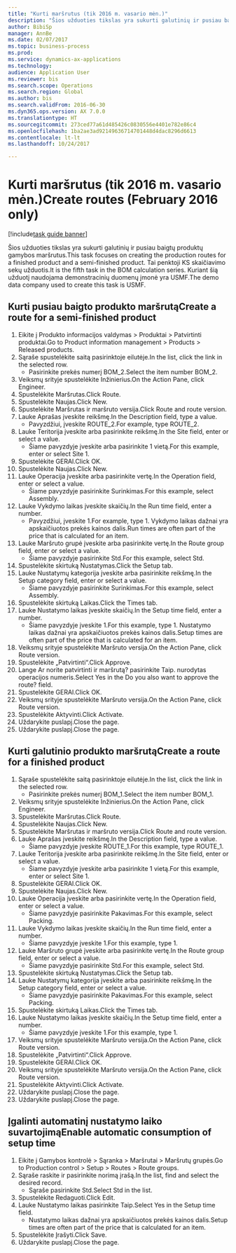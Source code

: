 ```yaml
--- 
title: "Kurti maršrutus (tik 2016 m. vasario mėn.)"
description: "Šios užduoties tikslas yra sukurti galutinių ir pusiau baigtų produktų gamybos maršrutus."
author: BibiSp
manager: AnnBe
ms.date: 02/07/2017
ms.topic: business-process
ms.prod: 
ms.service: dynamics-ax-applications
ms.technology: 
audience: Application User
ms.reviewer: bis
ms.search.scope: Operations
ms.search.region: Global
ms.author: bis
ms.search.validFrom: 2016-06-30
ms.dyn365.ops.version: AX 7.0.0
ms.translationtype: HT
ms.sourcegitcommit: 273ced77a61d485426c0830556e4401e782e86c4
ms.openlocfilehash: 1ba2ae3ad92149636714701448d4dac8296d6613
ms.contentlocale: lt-lt
ms.lasthandoff: 10/24/2017

---
```

# <a name="create-routes-february-2016-only"></a><span data-ttu-id="e5342-103">Kurti maršrutus (tik 2016 m. vasario mėn.)</span><span class="sxs-lookup"><span data-stu-id="e5342-103">Create routes (February 2016 only)</span></span>

[!include[task guide banner](../../includes/task-guide-banner.md)]

<span data-ttu-id="e5342-104">Šios užduoties tikslas yra sukurti galutinių ir pusiau baigtų produktų gamybos maršrutus.</span><span class="sxs-lookup"><span data-stu-id="e5342-104">This task focuses on creating the production routes for a finished product and a semi-finished product.</span></span> <span data-ttu-id="e5342-105">Tai penktoji KS skaičiavimo sekų užduotis.</span><span class="sxs-lookup"><span data-stu-id="e5342-105">It is the fifth task in the BOM calculation series.</span></span> <span data-ttu-id="e5342-106">Kuriant šią užduotį naudojama demonstracinių duomenų įmonė yra USMF.</span><span class="sxs-lookup"><span data-stu-id="e5342-106">The demo data company used to create this task is USMF.</span></span>


## <a name="create-a-route-for-a-semi-finished-product"></a><span data-ttu-id="e5342-107">Kurti pusiau baigto produkto maršrutą</span><span class="sxs-lookup"><span data-stu-id="e5342-107">Create a route for a semi-finished product</span></span>
1. <span data-ttu-id="e5342-108">Eikite į Produkto informacijos valdymas > Produktai > Patvirtinti produktai.</span><span class="sxs-lookup"><span data-stu-id="e5342-108">Go to Product information management > Products > Released products.</span></span>
2. <span data-ttu-id="e5342-109">Sąraše spustelėkite saitą pasirinktoje eilutėje.</span><span class="sxs-lookup"><span data-stu-id="e5342-109">In the list, click the link in the selected row.</span></span>
    * <span data-ttu-id="e5342-110">Pasirinkite prekės numerį BOM_2.</span><span class="sxs-lookup"><span data-stu-id="e5342-110">Select the item number BOM_2.</span></span>  
3. <span data-ttu-id="e5342-111">Veiksmų srityje spustelėkite Inžinierius.</span><span class="sxs-lookup"><span data-stu-id="e5342-111">On the Action Pane, click Engineer.</span></span>
4. <span data-ttu-id="e5342-112">Spustelėkite Maršrutas.</span><span class="sxs-lookup"><span data-stu-id="e5342-112">Click Route.</span></span>
5. <span data-ttu-id="e5342-113">Spustelėkite Naujas.</span><span class="sxs-lookup"><span data-stu-id="e5342-113">Click New.</span></span>
6. <span data-ttu-id="e5342-114">Spustelėkite Maršrutas ir maršruto versija.</span><span class="sxs-lookup"><span data-stu-id="e5342-114">Click Route and route version.</span></span>
7. <span data-ttu-id="e5342-115">Lauke Aprašas įveskite reikšmę.</span><span class="sxs-lookup"><span data-stu-id="e5342-115">In the Description field, type a value.</span></span>
    * <span data-ttu-id="e5342-116">Pavyzdžiui, įveskite ROUTE_2.</span><span class="sxs-lookup"><span data-stu-id="e5342-116">For example, type ROUTE_2.</span></span>  
8. <span data-ttu-id="e5342-117">Lauke Teritorija įveskite arba pasirinkite reikšmę.</span><span class="sxs-lookup"><span data-stu-id="e5342-117">In the Site field, enter or select a value.</span></span>
    * <span data-ttu-id="e5342-118">Šiame pavyzdyje įveskite arba pasirinkite 1 vietą.</span><span class="sxs-lookup"><span data-stu-id="e5342-118">For this example, enter or select Site 1.</span></span>  
9. <span data-ttu-id="e5342-119">Spustelėkite GERAI.</span><span class="sxs-lookup"><span data-stu-id="e5342-119">Click OK.</span></span>
10. <span data-ttu-id="e5342-120">Spustelėkite Naujas.</span><span class="sxs-lookup"><span data-stu-id="e5342-120">Click New.</span></span>
11. <span data-ttu-id="e5342-121">Lauke Operacija įveskite arba pasirinkite vertę.</span><span class="sxs-lookup"><span data-stu-id="e5342-121">In the Operation field, enter or select a value.</span></span>
    * <span data-ttu-id="e5342-122">Šiame pavyzdyje pasirinkite Surinkimas.</span><span class="sxs-lookup"><span data-stu-id="e5342-122">For this example, select Assembly.</span></span>  
12. <span data-ttu-id="e5342-123">Lauke Vykdymo laikas įveskite skaičių.</span><span class="sxs-lookup"><span data-stu-id="e5342-123">In the Run time field, enter a number.</span></span>
    * <span data-ttu-id="e5342-124">Pavyzdžiui, įveskite 1.</span><span class="sxs-lookup"><span data-stu-id="e5342-124">For example, type 1.</span></span> <span data-ttu-id="e5342-125">Vykdymo laikas dažnai yra apskaičiuotos prekės kainos dalis.</span><span class="sxs-lookup"><span data-stu-id="e5342-125">Run times are often part of the price that is calculated for an item.</span></span>  
13. <span data-ttu-id="e5342-126">Lauke Maršruto grupė įveskite arba pasirinkite vertę.</span><span class="sxs-lookup"><span data-stu-id="e5342-126">In the Route group field, enter or select a value.</span></span>
    * <span data-ttu-id="e5342-127">Šiame pavyzdyje pasirinkite Std.</span><span class="sxs-lookup"><span data-stu-id="e5342-127">For this example, select Std.</span></span>  
14. <span data-ttu-id="e5342-128">Spustelėkite skirtuką Nustatymas.</span><span class="sxs-lookup"><span data-stu-id="e5342-128">Click the Setup tab.</span></span>
15. <span data-ttu-id="e5342-129">Lauke Nustatymų kategorija įveskite arba pasirinkite reikšmę.</span><span class="sxs-lookup"><span data-stu-id="e5342-129">In the Setup category field, enter or select a value.</span></span>
    * <span data-ttu-id="e5342-130">Šiame pavyzdyje pasirinkite Surinkimas.</span><span class="sxs-lookup"><span data-stu-id="e5342-130">For this example, select Assembly.</span></span>  
16. <span data-ttu-id="e5342-131">Spustelėkite skirtuką Laikas.</span><span class="sxs-lookup"><span data-stu-id="e5342-131">Click the Times tab.</span></span>
17. <span data-ttu-id="e5342-132">Lauke Nustatymo laikas įveskite skaičių.</span><span class="sxs-lookup"><span data-stu-id="e5342-132">In the Setup time field, enter a number.</span></span>
    * <span data-ttu-id="e5342-133">Šiame pavyzdyje įveskite 1.</span><span class="sxs-lookup"><span data-stu-id="e5342-133">For this example, type 1.</span></span> <span data-ttu-id="e5342-134">Nustatymo laikas dažnai yra apskaičiuotos prekės kainos dalis.</span><span class="sxs-lookup"><span data-stu-id="e5342-134">Setup times are often part of the price that is calculated for an item.</span></span>  
18. <span data-ttu-id="e5342-135">Veiksmų srityje spustelėkite Maršruto versija.</span><span class="sxs-lookup"><span data-stu-id="e5342-135">On the Action Pane, click Route version.</span></span>
19. <span data-ttu-id="e5342-136">Spustelėkite „Patvirtinti“.</span><span class="sxs-lookup"><span data-stu-id="e5342-136">Click Approve.</span></span>
20. <span data-ttu-id="e5342-137">Lange Ar norite patvirtinti ir maršrutą? pasirinkite Taip. nurodytas operacijos numeris.</span><span class="sxs-lookup"><span data-stu-id="e5342-137">Select Yes in the Do you also want to approve the route? field.</span></span>
21. <span data-ttu-id="e5342-138">Spustelėkite GERAI.</span><span class="sxs-lookup"><span data-stu-id="e5342-138">Click OK.</span></span>
22. <span data-ttu-id="e5342-139">Veiksmų srityje spustelėkite Maršruto versija.</span><span class="sxs-lookup"><span data-stu-id="e5342-139">On the Action Pane, click Route version.</span></span>
23. <span data-ttu-id="e5342-140">Spustelėkite Aktyvinti.</span><span class="sxs-lookup"><span data-stu-id="e5342-140">Click Activate.</span></span>
24. <span data-ttu-id="e5342-141">Uždarykite puslapį.</span><span class="sxs-lookup"><span data-stu-id="e5342-141">Close the page.</span></span>
25. <span data-ttu-id="e5342-142">Uždarykite puslapį.</span><span class="sxs-lookup"><span data-stu-id="e5342-142">Close the page.</span></span>

## <a name="create-a-route-for-a-finished-product"></a><span data-ttu-id="e5342-143">Kurti galutinio produkto maršrutą</span><span class="sxs-lookup"><span data-stu-id="e5342-143">Create a route for a finished product</span></span>
1. <span data-ttu-id="e5342-144">Sąraše spustelėkite saitą pasirinktoje eilutėje.</span><span class="sxs-lookup"><span data-stu-id="e5342-144">In the list, click the link in the selected row.</span></span>
    * <span data-ttu-id="e5342-145">Pasirinkite prekės numerį BOM_1.</span><span class="sxs-lookup"><span data-stu-id="e5342-145">Select the item number BOM_1.</span></span>  
2. <span data-ttu-id="e5342-146">Veiksmų srityje spustelėkite Inžinierius.</span><span class="sxs-lookup"><span data-stu-id="e5342-146">On the Action Pane, click Engineer.</span></span>
3. <span data-ttu-id="e5342-147">Spustelėkite Maršrutas.</span><span class="sxs-lookup"><span data-stu-id="e5342-147">Click Route.</span></span>
4. <span data-ttu-id="e5342-148">Spustelėkite Naujas.</span><span class="sxs-lookup"><span data-stu-id="e5342-148">Click New.</span></span>
5. <span data-ttu-id="e5342-149">Spustelėkite Maršrutas ir maršruto versija.</span><span class="sxs-lookup"><span data-stu-id="e5342-149">Click Route and route version.</span></span>
6. <span data-ttu-id="e5342-150">Lauke Aprašas įveskite reikšmę.</span><span class="sxs-lookup"><span data-stu-id="e5342-150">In the Description field, type a value.</span></span>
    * <span data-ttu-id="e5342-151">Šiame pavyzdyje įveskite ROUTE_1.</span><span class="sxs-lookup"><span data-stu-id="e5342-151">For this example, type ROUTE_1.</span></span>  
7. <span data-ttu-id="e5342-152">Lauke Teritorija įveskite arba pasirinkite reikšmę.</span><span class="sxs-lookup"><span data-stu-id="e5342-152">In the Site field, enter or select a value.</span></span>
    * <span data-ttu-id="e5342-153">Šiame pavyzdyje įveskite arba pasirinkite 1 vietą.</span><span class="sxs-lookup"><span data-stu-id="e5342-153">For this example, enter or select Site 1.</span></span>  
8. <span data-ttu-id="e5342-154">Spustelėkite GERAI.</span><span class="sxs-lookup"><span data-stu-id="e5342-154">Click OK.</span></span>
9. <span data-ttu-id="e5342-155">Spustelėkite Naujas.</span><span class="sxs-lookup"><span data-stu-id="e5342-155">Click New.</span></span>
10. <span data-ttu-id="e5342-156">Lauke Operacija įveskite arba pasirinkite vertę.</span><span class="sxs-lookup"><span data-stu-id="e5342-156">In the Operation field, enter or select a value.</span></span>
    * <span data-ttu-id="e5342-157">Šiame pavyzdyje pasirinkite Pakavimas.</span><span class="sxs-lookup"><span data-stu-id="e5342-157">For this example, select Packing.</span></span>  
11. <span data-ttu-id="e5342-158">Lauke Vykdymo laikas įveskite skaičių.</span><span class="sxs-lookup"><span data-stu-id="e5342-158">In the Run time field, enter a number.</span></span>
    * <span data-ttu-id="e5342-159">Šiame pavyzdyje įveskite 1.</span><span class="sxs-lookup"><span data-stu-id="e5342-159">For this example, type 1.</span></span>  
12. <span data-ttu-id="e5342-160">Lauke Maršruto grupė įveskite arba pasirinkite vertę.</span><span class="sxs-lookup"><span data-stu-id="e5342-160">In the Route group field, enter or select a value.</span></span>
    * <span data-ttu-id="e5342-161">Šiame pavyzdyje pasirinkite Std.</span><span class="sxs-lookup"><span data-stu-id="e5342-161">For this example, select Std.</span></span>  
13. <span data-ttu-id="e5342-162">Spustelėkite skirtuką Nustatymas.</span><span class="sxs-lookup"><span data-stu-id="e5342-162">Click the Setup tab.</span></span>
14. <span data-ttu-id="e5342-163">Lauke Nustatymų kategorija įveskite arba pasirinkite reikšmę.</span><span class="sxs-lookup"><span data-stu-id="e5342-163">In the Setup category field, enter or select a value.</span></span>
    * <span data-ttu-id="e5342-164">Šiame pavyzdyje pasirinkite Pakavimas.</span><span class="sxs-lookup"><span data-stu-id="e5342-164">For this example, select Packing.</span></span>  
15. <span data-ttu-id="e5342-165">Spustelėkite skirtuką Laikas.</span><span class="sxs-lookup"><span data-stu-id="e5342-165">Click the Times tab.</span></span>
16. <span data-ttu-id="e5342-166">Lauke Nustatymo laikas įveskite skaičių.</span><span class="sxs-lookup"><span data-stu-id="e5342-166">In the Setup time field, enter a number.</span></span>
    * <span data-ttu-id="e5342-167">Šiame pavyzdyje įveskite 1.</span><span class="sxs-lookup"><span data-stu-id="e5342-167">For this example, type 1.</span></span>  
17. <span data-ttu-id="e5342-168">Veiksmų srityje spustelėkite Maršruto versija.</span><span class="sxs-lookup"><span data-stu-id="e5342-168">On the Action Pane, click Route version.</span></span>
18. <span data-ttu-id="e5342-169">Spustelėkite „Patvirtinti“.</span><span class="sxs-lookup"><span data-stu-id="e5342-169">Click Approve.</span></span>
19. <span data-ttu-id="e5342-170">Spustelėkite GERAI.</span><span class="sxs-lookup"><span data-stu-id="e5342-170">Click OK.</span></span>
20. <span data-ttu-id="e5342-171">Veiksmų srityje spustelėkite Maršruto versija.</span><span class="sxs-lookup"><span data-stu-id="e5342-171">On the Action Pane, click Route version.</span></span>
21. <span data-ttu-id="e5342-172">Spustelėkite Aktyvinti.</span><span class="sxs-lookup"><span data-stu-id="e5342-172">Click Activate.</span></span>
22. <span data-ttu-id="e5342-173">Uždarykite puslapį.</span><span class="sxs-lookup"><span data-stu-id="e5342-173">Close the page.</span></span>
23. <span data-ttu-id="e5342-174">Uždarykite puslapį.</span><span class="sxs-lookup"><span data-stu-id="e5342-174">Close the page.</span></span>

## <a name="enable-automatic-consumption-of-setup-time"></a><span data-ttu-id="e5342-175">Įgalinti automatinį nustatymo laiko suvartojimą</span><span class="sxs-lookup"><span data-stu-id="e5342-175">Enable automatic consumption of setup time</span></span>
1. <span data-ttu-id="e5342-176">Eikite į Gamybos kontrolė > Sąranka > Maršrutai > Maršrutų grupės.</span><span class="sxs-lookup"><span data-stu-id="e5342-176">Go to Production control > Setup > Routes > Route groups.</span></span>
2. <span data-ttu-id="e5342-177">Sąraše raskite ir pasirinkite norimą įrašą.</span><span class="sxs-lookup"><span data-stu-id="e5342-177">In the list, find and select the desired record.</span></span>
    * <span data-ttu-id="e5342-178">Sąraše pasirinkite Std.</span><span class="sxs-lookup"><span data-stu-id="e5342-178">Select Std in the list.</span></span>  
3. <span data-ttu-id="e5342-179">Spustelėkite Redaguoti.</span><span class="sxs-lookup"><span data-stu-id="e5342-179">Click Edit.</span></span>
4. <span data-ttu-id="e5342-180">Lauke Nustatymo laikas pasirinkite Taip.</span><span class="sxs-lookup"><span data-stu-id="e5342-180">Select Yes in the Setup time field.</span></span>
    * <span data-ttu-id="e5342-181">Nustatymo laikas dažnai yra apskaičiuotos prekės kainos dalis.</span><span class="sxs-lookup"><span data-stu-id="e5342-181">Setup times are often part of the price that is calculated for an item.</span></span>  
5. <span data-ttu-id="e5342-182">Spustelėkite Įrašyti.</span><span class="sxs-lookup"><span data-stu-id="e5342-182">Click Save.</span></span>
6. <span data-ttu-id="e5342-183">Uždarykite puslapį.</span><span class="sxs-lookup"><span data-stu-id="e5342-183">Close the page.</span></span>



